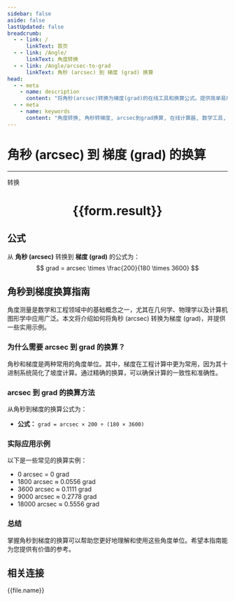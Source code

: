 ```yaml
---
sidebar: false
aside: false
lastUpdated: false
breadcrumb:
  - - link: /
      linkText: 首页
  - - link: /Angle/
      linkText: 角度转换
  - - link: /Angle/arcsec-to-grad
      linkText: 角秒 (arcsec) 到 梯度 (grad) 换算
head:
  - - meta
    - name: description
      content: "将角秒(arcsec)转换为梯度(grad)的在线工具和换算公式。提供简单易用的角度单位转换计算器。"
  - - meta
    - name: keywords
      content: "角度转换, 角秒转梯度, arcsec到grad换算, 在线计算器, 数学工具, 单位转换"
---
```

# 角秒 (arcsec) 到 梯度 (grad) 的换算
---
<script setup>
import { onMounted, reactive, inject, ref } from 'vue'
import { NButton, NForm, NFormItem, NInput, NInputNumber, NSelect, NCard, useMessage,NGrid ,NGi } from 'naive-ui'
import { defineClientComponent } from 'vitepress'
import { Angle } from '../../files';
const convert = inject('convert')

const form = reactive({
  number: null,
  result: '',
})

const convertHandler = () => {
  if (form.number !== null && !isNaN(form.number)) {
    const convertedValue = parseFloat(form.number) * 200 / (180 * 3600)
    form.result = `${form.number}arcsec = ${convertedValue.toFixed(4)}grad`
  } else {
    form.result = '请输入有效的数值。'
  }
}
</script>

<n-form size="large" :model="form">
  <n-form-item label="角秒 (arcsec)">
    <n-input-number v-model:value="form.number" placeholder="输入角秒" style="width: 100%" />
  </n-form-item>
  <n-form-item>
    <n-button type="primary" @click="convertHandler" block>转换</n-button>
  </n-form-item>
</n-form>

<n-card  embedded :bordered="false" hoverable>
  <div  style="text-align:center">
    <h1>{{form.result}}</h1>
  </div>
</n-card>

## 公式

从 **角秒 (arcsec)** 转换到 **梯度 (grad)** 的公式为：
$$ grad = arcsec \times \frac{200}{180 \times 3600} $$

## 角秒到梯度换算指南

角度测量是数学和工程领域中的基础概念之一，尤其在几何学、物理学以及计算机图形学中应用广泛。本文将介绍如何将角秒 (arcsec) 转换为梯度 (grad)，并提供一些实用示例。

### 为什么需要 arcsec 到 grad 的换算？

角秒和梯度是两种常用的角度单位。其中，梯度在工程计算中更为常用，因为其十进制系统简化了坡度计算。通过精确的换算，可以确保计算的一致性和准确性。

### arcsec 到 grad 的换算方法

从角秒到梯度的换算公式为：

- **公式：** `grad = arcsec × 200 ÷ (180 × 3600)`

### 实际应用示例

以下是一些常见的换算实例：

- 0 arcsec = 0 grad
- 1800 arcsec ≈ 0.0556 grad
- 3600 arcsec ≈ 0.1111 grad
- 9000 arcsec ≈ 0.2778 grad
- 18000 arcsec ≈ 0.5556 grad

### 总结

掌握角秒到梯度的换算可以帮助您更好地理解和使用这些角度单位。希望本指南能为您提供有价值的参考。

## 相关连接
<n-grid x-gap="12" :cols="3">
  <n-gi v-for="(file, index) in Angle" :key="index">
    <n-button
      text
      tag="a"
      :href="file.path"
      type="primary"
    >
      {{file.name}}
    </n-button>
  </n-gi>
</n-grid>